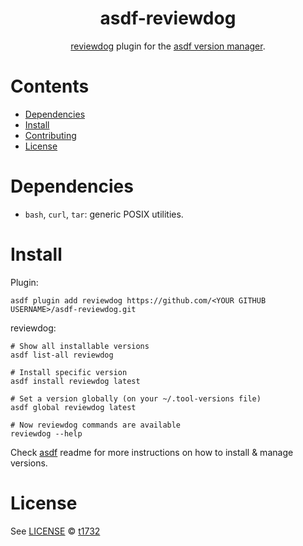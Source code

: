<div align="center">

# asdf-reviewdog


[reviewdog](https://github.com/reviewdog/reviewdog) plugin for the [asdf version manager](https://asdf-vm.com).

</div>

# Contents

- [Dependencies](#dependencies)
- [Install](#install)
- [Contributing](#contributing)
- [License](#license)

# Dependencies

- `bash`, `curl`, `tar`: generic POSIX utilities.

# Install

Plugin:

```shell
asdf plugin add reviewdog https://github.com/<YOUR GITHUB USERNAME>/asdf-reviewdog.git
```

reviewdog:

```shell
# Show all installable versions
asdf list-all reviewdog

# Install specific version
asdf install reviewdog latest

# Set a version globally (on your ~/.tool-versions file)
asdf global reviewdog latest

# Now reviewdog commands are available
reviewdog --help
```

Check [asdf](https://github.com/asdf-vm/asdf) readme for more instructions on how to
install & manage versions.

# License

See [LICENSE](LICENSE) © [t1732](https://github.com/t1732/)
